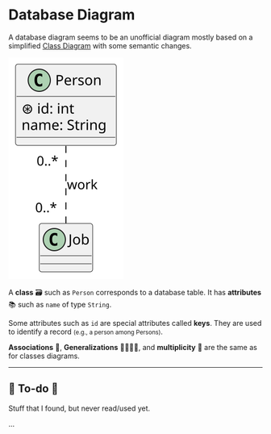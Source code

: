 # Database Diagram

<div class="row row-cols-md-2"><div>

A database diagram seems to be an unofficial diagram mostly based on a simplified [Class Diagram]() with some semantic changes.

<div class="text-center">

![_uml/basic.pu](_uml/basic.svg)
</div>
</div><div>

A **class** 🗃️ such as `Person` corresponds to a database table. It has **attributes** 📚 such as `name` of type `String`.

Some attributes such as `id` are special attributes called **keys**. They are used to identify a record <small>(e.g., a person among Persons)</small>.

**Associations** 🔗, **Generalizations** 👨‍👩‍👧‍👦, and **multiplicity** 🔢 are the same as for classes diagrams.
</div></div>

<hr class="sep-both">

## 👻 To-do 👻

Stuff that I found, but never read/used yet.

<div class="row row-cols-md-2"><div>

...
</div><div>
</div></div>